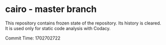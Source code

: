 # cairo - master branch

This repository contains frozen state of the repository.
Its history is cleared. It is used only for static code
analysis with Codacy.

Commit Time: 1702702722